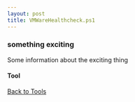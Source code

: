 ```yaml
---
layout: post
title: VMWareHealthcheck.ps1
---
```


### something exciting

Some information about the exciting thing

#### Tool

<script async src="https://gist-it.appspot.com/github.com/BanterBoy/scripts-blog/blob/master/PowerShell/tools/VMWareHealthcheck.ps1"></script>

<a href="/menu/_pages/tools.html">Back to Tools</a>
